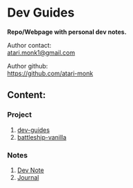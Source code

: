 # Dev Guides

**Repo/Webpage with personal dev notes.**

Author contact:  
atari.monk1@gmail.com

Author github:  
https://github.com/atari-monk

## Content:

### Project

1. [dev-guides](dev-guides/index.md)
2. [battleship-vanilla](battleship-vanilla/index.md)

### Notes

1. [Dev Note](dev-note/index.md)
2. [Journal](journal/index.md)
